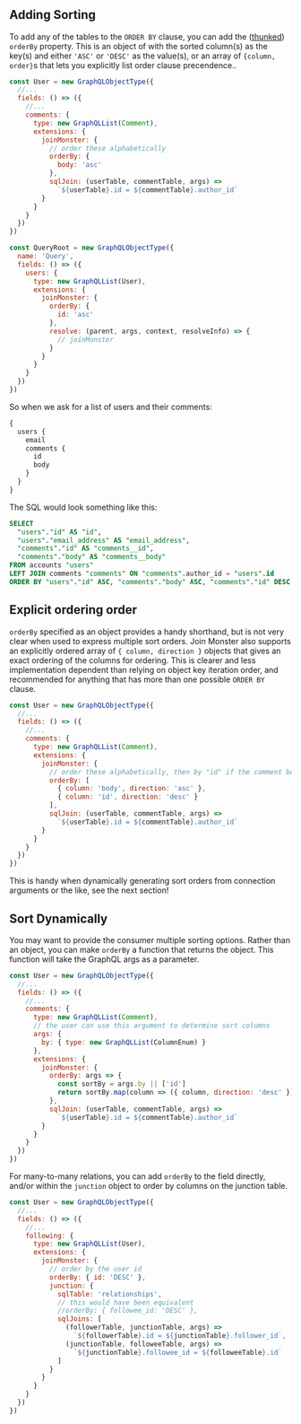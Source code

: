 #

## Adding Sorting

To add any of the tables to the `ORDER BY` clause, you can add the ([thunked](API.md#thunk)) `orderBy` property. This is an object of with the sorted column(s) as the key(s) and either `'ASC'` or `'DESC'` as the value(s), or an array of `{column, order}`s that lets you explicitly list order clause precendence..

```javascript
const User = new GraphQLObjectType({
  //...
  fields: () => ({
    //...
    comments: {
      type: new GraphQLList(Comment),
      extensions: {
        joinMonster: {
          // order these alphabetically
          orderBy: {
            body: 'asc'
          },
          sqlJoin: (userTable, commentTable, args) =>
            `${userTable}.id = ${commentTable}.author_id`
        }
      }
    }
  })
})

const QueryRoot = new GraphQLObjectType({
  name: 'Query',
  fields: () => ({
    users: {
      type: new GraphQLList(User),
      extensions: {
        joinMonster: {
          orderBy: {
            id: 'asc'
          },
          resolve: (parent, args, context, resolveInfo) => {
            // joinMonster
          }
        }
      }
    }
  })
})
```

So when we ask for a list of users and their comments:

```graphql
{
  users {
    email
    comments {
      id
      body
    }
  }
}
```

The SQL would look something like this:

```sql
SELECT
  "users"."id" AS "id",
  "users"."email_address" AS "email_address",
  "comments"."id" AS "comments__id",
  "comments"."body" AS "comments__body"
FROM accounts "users"
LEFT JOIN comments "comments" ON "comments".author_id = "users".id
ORDER BY "users"."id" ASC, "comments"."body" ASC, "comments"."id" DESC
```

## Explicit ordering order

`orderBy` specified as an object provides a handy shorthand, but is not very clear when used to express multiple sort orders. Join Monster also supports an explicitly ordered array of `{ column, direction }` objects that gives an exact ordering of the columns for ordering. This is clearer and less implementation dependent than relying on object key iteration order, and recommended for anything that has more than one possible `ORDER BY` clause.

```javascript
const User = new GraphQLObjectType({
  //...
  fields: () => ({
    //...
    comments: {
      type: new GraphQLList(Comment),
      extensions: {
        joinMonster: {
          // order these alphabetically, then by "id" if the comment body is the same
          orderBy: [
            { column: 'body', direction: 'asc' },
            { column: 'id', direction: 'desc' }
          ],
          sqlJoin: (userTable, commentTable, args) =>
            `${userTable}.id = ${commentTable}.author_id`
        }
      }
    }
  })
})
```

This is handy when dynamically generating sort orders from connection arguments or the like, see the next section!

## Sort Dynamically

You may want to provide the consumer multiple sorting options. Rather than an object, you can make `orderBy` a function that returns the object. This function will take the GraphQL args as a parameter.

```javascript
const User = new GraphQLObjectType({
  //...
  fields: () => ({
    //...
    comments: {
      type: new GraphQLList(Comment),
      // the user can use this argument to determine sort columns
      args: {
        by: { type: new GraphQLList(ColumnEnum) }
      },
      extensions: {
        joinMonster: {
          orderBy: args => {
            const sortBy = args.by || ['id']
            return sortBy.map(column => ({ column, direction: 'desc' }))
          },
          sqlJoin: (userTable, commentTable, args) =>
            `${userTable}.id = ${commentTable}.author_id`
        }
      }
    }
  })
})
```

For many-to-many relations, you can add `orderBy` to the field directly, and/or within the `junction` object to order by columns on the junction table.

```javascript
const User = new GraphQLObjectType({
  //...
  fields: () => ({
    //...
    following: {
      type: new GraphQLList(User),
      extensions: {
        joinMonster: {
          // order by the user id
          orderBy: { id: 'DESC' },
          junction: {
            sqlTable: 'relationships',
            // this would have been equivalent
            //orderBy: { followee_id: 'DESC' },
            sqlJoins: [
              (followerTable, junctionTable, args) =>
                `${followerTable}.id = ${junctionTable}.follower_id`,
              (junctionTable, followeeTable, args) =>
                `${junctionTable}.followee_id = ${followeeTable}.id`
            ]
          }
        }
      }
    }
  })
})
```
